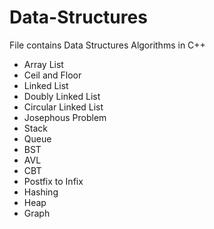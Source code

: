 # Data-Structures

<p> File contains Data Structures Algorithms in C++</p>
<ul>
  <li>Array List</li>
  <li>Ceil and Floor</li>
  <li>Linked List</li>
  <li>Doubly Linked List</li>
  <li>Circular Linked List</li>
  <li>Josephous Problem</li>
  <li>Stack</li>
  <li>Queue</li>
  <li>BST</li>
  <li>AVL</li>
  <li>CBT</li>
  <li>Postfix to Infix</li>
  <li>Hashing</li>
  <li>Heap</li>
  <li>Graph</li>
</ul>
